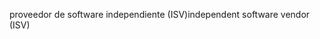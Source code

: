 <span data-ttu-id="79766-101">proveedor de software independiente (ISV)</span><span class="sxs-lookup"><span data-stu-id="79766-101">independent software vendor (ISV)</span></span>